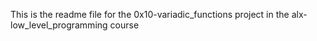 This is the readme file for the 0x10-variadic_functions project in the alx-low_level_programming course
